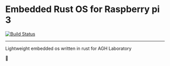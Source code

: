 # Embedded Rust OS for Raspberry pi 3

[![Build Status](https://travis-ci.com/twrdyyy/rust-rp-os.svg?branch=main)](https://travis-ci.com/twrdyyy/rust-rp-os)

---
Lightweight embedded os written in rust for AGH Laboratory

:rocket:

